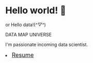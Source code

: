 # Hello world! 👋

or Hello data!(*^▽^*)

DATA MAP UNIVERSE

I'm passionate incoming data scientist.

<li>
<a href="yiqi_xiong_resume.pdf"><font size="4">
Resume</font></a></li>

